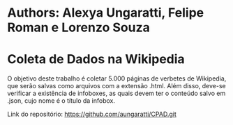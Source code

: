 # Authors: Alexya Ungaratti, Felipe Roman e Lorenzo Souza 

# Coleta de Dados na Wikipedia

O objetivo deste trabalho é coletar 5.000 páginas de verbetes de Wikipedia, que serão salvas como arquivos com a extensão .html.
Além disso, deve-se verificar a existência de infoboxes, as quais devem ter o conteúdo salvo em .json, cujo nome é o título da infobox. 

Link do repositório: https://github.com/aungaratti/CPAD.git
